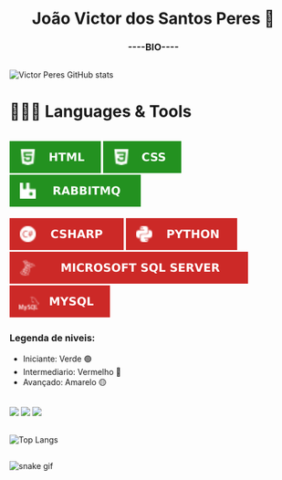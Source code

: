 <h1 align = "center"> João Victor dos Santos Peres 👋 </h1>

<h3 align = "center"> ----BIO---- </h3>

##

![Victor Peres GitHub stats](https://github-readme-stats.vercel.app/api?username=victorperes02&show_icons=true&theme=radical)

##

# 👨🏻‍💻 Languages & Tools<br>
<br>

<div>	
<img src = "https://github.com/victorperes02/victorperes02/blob/main/imagens/2-HTML.svg" />
<img src = "https://github.com/victorperes02/victorperes02/blob/main/imagens/2-CSS.svg"/>
<img src = "https://github.com/victorperes02/victorperes02/blob/main/imagens/2-Rabbitt.svg"/>
</div>

<br>

<div>
<img src = "https://github.com/victorperes02/victorperes02/blob/main/imagens/3-CSHARP.svg"/>
<img src = "https://github.com/victorperes02/victorperes02/blob/main/imagens/1-PYTHON.svg"/>
<img src = "https://github.com/victorperes02/victorperes02/blob/main/imagens/1-SqlServer.svg"/>
<img src = "https://github.com/victorperes02/victorperes02/blob/main/imagens/1-MySql.svg"/>

<br>

### Legenda de niveis:

- Iniciante: Verde 🟢 <!--#239120-->
- Intermediario: Vermelho 🔴 <!--#cc2927-->
- Avançado: Amarelo 🟡

</div>

##

<div>
<a href = "ds"> <img src = "https://img.shields.io/badge/LinkedIn-0077B5?style=for-the-badge&logo=linkedin&logoColor=white"></a>
<a href = "a"> <img src = "https://img.shields.io/badge/Gmail-D14836?style=for-the-badge&logo=gmail&logoColor=white"></a>
<a href = "a"> <img src = "https://img.shields.io/badge/WhatsApp-25D366?style=for-the-badge&logo=whatsapp&logoColor=white"></a>
</div>

##

![Top Langs](https://github-readme-stats.vercel.app/api/top-langs/?username=victorperes02&layout=compact&theme=radical)

##

![snake gif](https://github.com/victorperes02/victorperes02/blob/output/github-contribution-grid-snake.svg)
